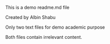 This is a demo readme.md file

Created by Albin Shabu

Only two text files for demo academic purpose

Both files contain irrelevant content.
